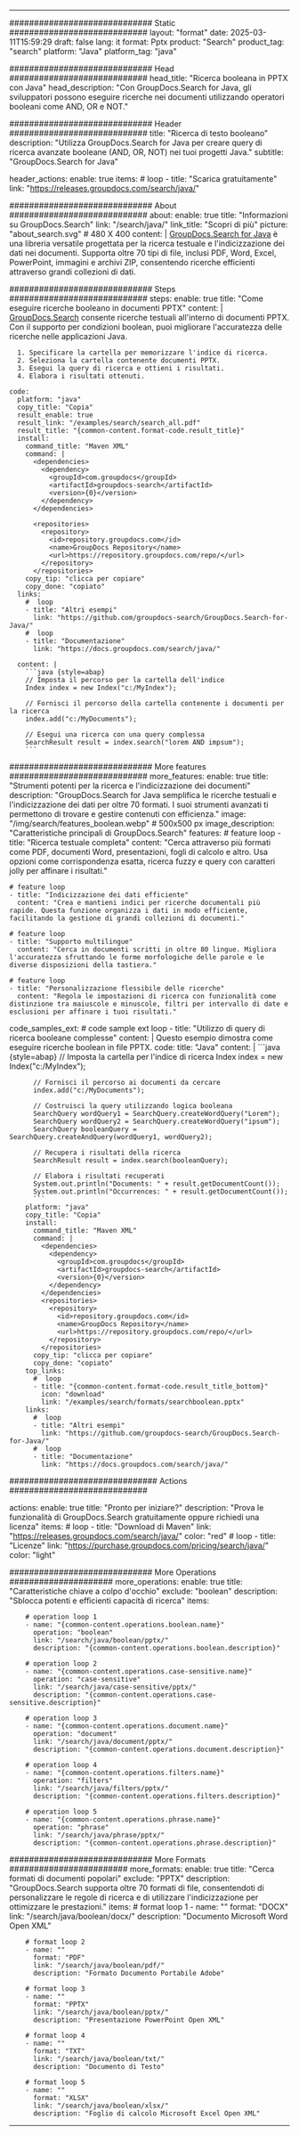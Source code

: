 
---
############################# Static ############################
layout: "format"
date:  2025-03-11T15:59:29
draft: false
lang: it
format: Pptx
product: "Search"
product_tag: "search"
platform: "Java"
platform_tag: "java"

############################# Head ############################
head_title: "Ricerca booleana in PPTX con Java"
head_description: "Con GroupDocs.Search for Java, gli sviluppatori possono eseguire ricerche nei documenti utilizzando operatori booleani come AND, OR e NOT."

############################# Header ############################
title: "Ricerca di testo booleano" 
description: "Utilizza GroupDocs.Search for Java per creare query di ricerca avanzate booleane (AND, OR, NOT) nei tuoi progetti Java."
subtitle: "GroupDocs.Search for Java" 

header_actions:
  enable: true
  items:
    #  loop
    - title: "Scarica gratuitamente"
      link: "https://releases.groupdocs.com/search/java/"
      
############################# About ############################
about:
    enable: true
    title: "Informazioni su GroupDocs.Search"
    link: "/search/java/"
    link_title: "Scopri di più"
    picture: "about_search.svg" # 480 X 400
    content: |
       [GroupDocs.Search for Java](/search/java/) è una libreria versatile progettata per la ricerca testuale e l'indicizzazione dei dati nei documenti. Supporta oltre 70 tipi di file, inclusi PDF, Word, Excel, PowerPoint, immagini e archivi ZIP, consentendo ricerche efficienti attraverso grandi collezioni di dati.

############################# Steps ############################
steps:
    enable: true
    title: "Come eseguire ricerche booleano in documenti PPTX"
    content: |
      [GroupDocs.Search](/search/java/) consente ricerche testuali all'interno di documenti PPTX. Con il supporto per condizioni boolean, puoi migliorare l'accuratezza delle ricerche nelle applicazioni Java.
      
      1. Specificare la cartella per memorizzare l'indice di ricerca.
      2. Seleziona la cartella contenente documenti PPTX.
      3. Esegui la query di ricerca e ottieni i risultati.
      4. Elabora i risultati ottenuti.
   
    code:
      platform: "java"
      copy_title: "Copia"
      result_enable: true
      result_link: "/examples/search/search_all.pdf"
      result_title: "{common-content.format-code.result_title}"
      install:
        command_title: "Maven XML"
        command: |
          <dependencies>
            <dependency>
              <groupId>com.groupdocs</groupId>
              <artifactId>groupdocs-search</artifactId>
              <version>{0}</version>
            </dependency>
          </dependencies>

          <repositories>
            <repository>
              <id>repository.groupdocs.com</id>
              <name>GroupDocs Repository</name>
              <url>https://repository.groupdocs.com/repo/</url>
            </repository>
          </repositories>
        copy_tip: "clicca per copiare"
        copy_done: "copiato"
      links:
        #  loop
        - title: "Altri esempi"
          link: "https://github.com/groupdocs-search/GroupDocs.Search-for-Java/"
        #  loop
        - title: "Documentazione"
          link: "https://docs.groupdocs.com/search/java/"
          
      content: |
        ```java {style=abap}
        // Imposta il percorso per la cartella dell'indice
        Index index = new Index("c:/MyIndex");

        // Fornisci il percorso della cartella contenente i documenti per la ricerca
        index.add("c:/MyDocuments");

        // Esegui una ricerca con una query complessa
        SearchResult result = index.search("lorem AND impsum");
        ```            

############################# More features ############################
more_features:
  enable: true
  title: "Strumenti potenti per la ricerca e l'indicizzazione dei documenti"
  description: "GroupDocs.Search for Java semplifica le ricerche testuali e l'indicizzazione dei dati per oltre 70 formati. I suoi strumenti avanzati ti permettono di trovare e gestire contenuti con efficienza."
  image: "/img/search/features_boolean.webp" # 500x500 px
  image_description: "Caratteristiche principali di GroupDocs.Search"
  features:
    # feature loop
    - title: "Ricerca testuale completa"
      content: "Cerca attraverso più formati come PDF, documenti Word, presentazioni, fogli di calcolo e altro. Usa opzioni come corrispondenza esatta, ricerca fuzzy e query con caratteri jolly per affinare i risultati."

    # feature loop
    - title: "Indicizzazione dei dati efficiente"
      content: "Crea e mantieni indici per ricerche documentali più rapide. Questa funzione organizza i dati in modo efficiente, facilitando la gestione di grandi collezioni di documenti."

    # feature loop
    - title: "Supporto multilingue"
      content: "Cerca in documenti scritti in oltre 80 lingue. Migliora l'accuratezza sfruttando le forme morfologiche delle parole e le diverse disposizioni della tastiera."

    # feature loop
    - title: "Personalizzazione flessibile delle ricerche"
      content: "Regola le impostazioni di ricerca con funzionalità come distinzione tra maiuscole e minuscole, filtri per intervallo di date e esclusioni per affinare i tuoi risultati."
      
  code_samples_ext:
    # code sample ext loop
    - title: "Utilizzo di query di ricerca booleane complesse"
      content: |
        Questo esempio dimostra come eseguire ricerche boolean in file PPTX.
      code:
        title: "Java"
        content: |
          ```java {style=abap}
          // Imposta la cartella per l'indice di ricerca
          Index index = new Index("c:/MyIndex");
              
          // Fornisci il percorso ai documenti da cercare
          index.add("c:/MyDocuments");

          // Costruisci la query utilizzando logica booleana
          SearchQuery wordQuery1 = SearchQuery.createWordQuery("Lorem");
          SearchQuery wordQuery2 = SearchQuery.createWordQuery("ipsum");
          SearchQuery booleanQuery = SearchQuery.createAndQuery(wordQuery1, wordQuery2);

          // Recupera i risultati della ricerca
          SearchResult result = index.search(booleanQuery);
          
          // Elabora i risultati recuperati
          System.out.println("Documents: " + result.getDocumentCount());
          System.out.println("Occurrences: " + result.getDocumentCount());
          ```
        platform: "java"
        copy_title: "Copia"
        install:
          command_title: "Maven XML"
          command: |
            <dependencies>
              <dependency>
                <groupId>com.groupdocs</groupId>
                <artifactId>groupdocs-search</artifactId>
                <version>{0}</version>
              </dependency>
            </dependencies>
            <repositories>
              <repository>
                <id>repository.groupdocs.com</id>
                <name>GroupDocs Repository</name>
                <url>https://repository.groupdocs.com/repo/</url>
              </repository>
            </repositories>
          copy_tip: "clicca per copiare"
          copy_done: "copiato"
        top_links:
          #  loop
          - title: "{common-content.format-code.result_title_bottom}"
            icon: "download"
            link: "/examples/search/formats/searchboolean.pptx"
        links:
          #  loop
          - title: "Altri esempi"
            link: "https://github.com/groupdocs-search/GroupDocs.Search-for-Java/"
          #  loop
          - title: "Documentazione"
            link: "https://docs.groupdocs.com/search/java/"
            

            


############################## Actions ############################

actions:
  enable: true
  title: "Pronto per iniziare?"
  description: "Prova le funzionalità di GroupDocs.Search gratuitamente oppure richiedi una licenza"
  items:
    #  loop
    - title: "Download di Maven"
      link: "https://releases.groupdocs.com/search/java/"
      color: "red"
        #  loop
    - title: "Licenze"
      link: "https://purchase.groupdocs.com/pricing/search/java/"
      color: "light"


############################# More Operations #####################
more_operations:
    enable: true
    title: "Caratteristiche chiave a colpo d'occhio"
    exclude: "boolean"
    description: "Sblocca potenti e efficienti capacità di ricerca"
    items: 
          
        # operation loop 1
        - name: "{common-content.operations.boolean.name}"
          operation: "boolean"
          link: "/search/java/boolean/pptx/"
          description: "{common-content.operations.boolean.description}"

        # operation loop 2
        - name: "{common-content.operations.case-sensitive.name}"
          operation: "case-sensitive"
          link: "/search/java/case-sensitive/pptx/"
          description: "{common-content.operations.case-sensitive.description}"

        # operation loop 3
        - name: "{common-content.operations.document.name}"
          operation: "document"
          link: "/search/java/document/pptx/"
          description: "{common-content.operations.document.description}"

        # operation loop 4
        - name: "{common-content.operations.filters.name}"
          operation: "filters"
          link: "/search/java/filters/pptx/"
          description: "{common-content.operations.filters.description}"

        # operation loop 5
        - name: "{common-content.operations.phrase.name}"
          operation: "phrase"
          link: "/search/java/phrase/pptx/"
          description: "{common-content.operations.phrase.description}"
          
        
          
############################# More Formats ########################
more_formats:
    enable: true
    title: "Cerca formati di documenti popolari"
    exclude: "PPTX"
    description: "GroupDocs.Search supporta oltre 70 formati di file, consentendoti di personalizzare le regole di ricerca e di utilizzare l'indicizzazione per ottimizzare le prestazioni."
    items: 
        # format loop 1
        - name: ""
          format: "DOCX"
          link: "/search/java/boolean/docx/"
          description: "Documento Microsoft Word Open XML"
          
        # format loop 2
        - name: ""
          format: "PDF"
          link: "/search/java/boolean/pdf/"
          description: "Formato Documento Portabile Adobe"
          
        # format loop 3
        - name: ""
          format: "PPTX"
          link: "/search/java/boolean/pptx/"
          description: "Presentazione PowerPoint Open XML"

        # format loop 4
        - name: ""
          format: "TXT"
          link: "/search/java/boolean/txt/"
          description: "Documento di Testo"
          
        # format loop 5
        - name: ""
          format: "XLSX"
          link: "/search/java/boolean/xlsx/"
          description: "Foglio di calcolo Microsoft Excel Open XML"
  

---